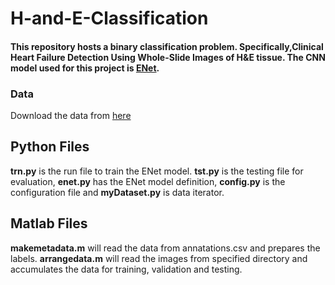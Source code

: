 # H-and-E-Classification

#### This repository hosts a binary classification problem. Specifically,Clinical Heart Failure Detection Using Whole-Slide Images of H&E tissue. The CNN model used for this project is [ENet](https://arxiv.org/abs/1606.02147).

### Data

Download the data from [here](https://idr.openmicroscopy.org/webclient/?show=project-402)

## Python Files

**trn.py** is the run file to train the ENet model. **tst.py** is the testing file for evaluation, **enet.py** has the ENet model definition, **config.py** is the configuration file and **myDataset.py** is data iterator.

## Matlab Files

**makemetadata.m** will read the data from annatations.csv and prepares the labels. **arrangedata.m**  will read the images from specified directory and accumulates the data for training, validation and testing.
